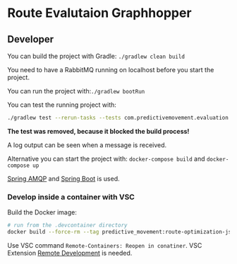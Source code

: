 # Route Evalutaion Graphhopper

## Developer

You can build the project with Gradle: `./gradlew clean build`

You need to have a RabbitMQ running on localhost before you start the project.

You can run the project with:`./gradlew bootRun`

You can test the running project with:

```bash
./gradlew test --rerun-tasks --tests com.predictivemovement.evaluation.SendReceiveMessageTest
```

**The test was removed, because it blocked the build process!**

A log output can be seen when a message is received.

Alternative you can start the project with: `docker-compose build` and `docker-compose up`

[Spring AMQP](https://docs.spring.io/spring-amqp/reference/html/) and [Spring Boot](https://docs.spring.io/spring-boot/docs/current/reference/html/spring-boot-features.html) is used.

### Develop inside a container with VSC

Build the Docker image:

```bash
# run from the .devcontainer directory
docker build --force-rm --tag predictive_movement:route-optimization-jsprit_dev --file Dockerfile .
```

Use VSC command `Remote-Containers: Reopen in conatiner`.
VSC Extension [Remote Development](https://marketplace.visualstudio.com/items?itemName=ms-vscode-remote.vscode-remote-extensionpack) is needed.
